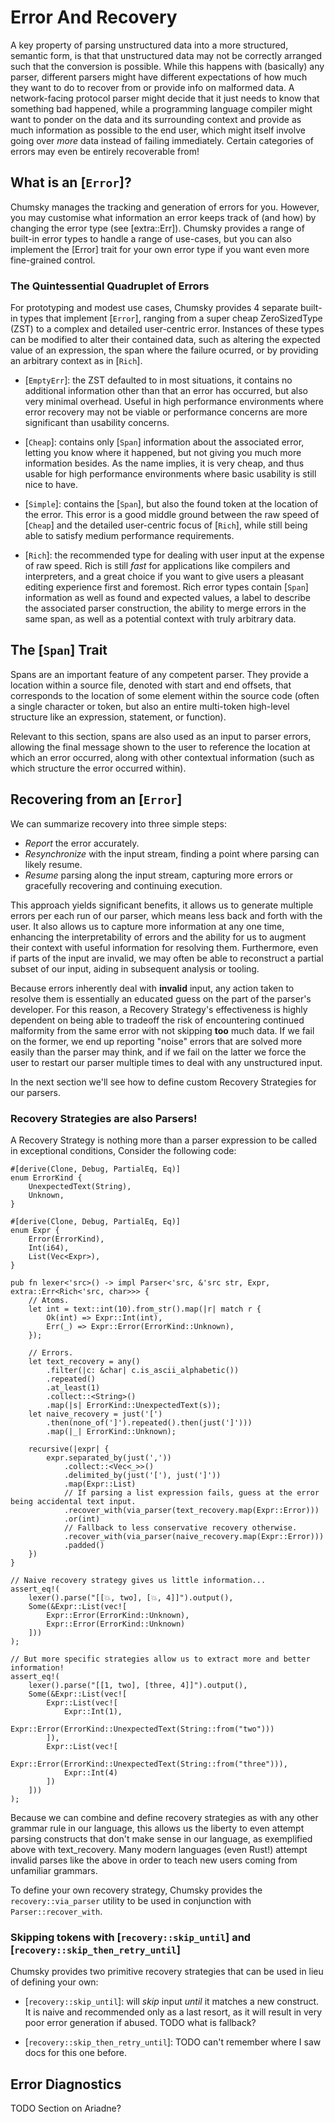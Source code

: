 # Error And Recovery

A key property of parsing unstructured data into a more structured, semantic form, is that that unstructured data may not be correctly arranged such that the conversion is possible. While this happens with (basically) any parser, different parsers might have different expectations of how much they want to do to recover from or provide info on malformed data. A network-facing protocol parser might decide that it just needs to know that something bad happened, while a programming language compiler might want to ponder on the data and its surrounding context and provide as much information as possible to the end user, which might itself involve going over *more* data instead of failing immediately. Certain categories of errors may even be entirely recoverable from!

## What is an [`Error`]?

Chumsky manages the tracking and generation of errors for you. However, you may customise what information an error keeps track of (and how) by changing the error type (see [extra::Err]). Chumsky provides a range of built-in error types to handle a range of use-cases, but you can also implement the [Error] trait for your own error type if you want even more fine-grained control.

### The Quintessential Quadruplet of Errors

For prototyping and modest use cases, Chumsky provides 4 separate built-in types that implement [`Error`], ranging from a super cheap ZeroSizedType (ZST) to a complex and detailed user-centric error. Instances of these types can be modified to alter their contained data, such as altering the expected value of an expression, the span where the failure ocurred, or by providing an arbitrary context as in [`Rich`].

- [`EmptyErr`]: the ZST defaulted to in most situations, it contains no additional information other than that an error has occurred, but also very minimal overhead. Useful in high performance environments where error recovery may not be viable or performance concerns are more significant than usability concerns.

- [`Cheap`]: contains only [`Span`] information about the associated error, letting you know where it happened, but not giving you much more information besides. As the name implies, it is very cheap, and thus usable for high performance environments where basic usability is still nice to have.

- [`Simple`]: contains the [`Span`], but also the found token at the location of the error. This error is a good middle ground between the raw speed of [`Cheap`] and the detailed user-centric focus of [`Rich`], while still being able to satisfy medium performance requirements.

- [`Rich`]: the recommended type for dealing with user input at the expense of raw speed. Rich is still *fast* for applications like compilers and interpreters, and a great choice if you want to give users a pleasant editing experience first and foremost. Rich error types contain [`Span`] information as well as found and expected values, a label to describe the associated parser construction, the ability to merge errors in the same span, as well as a potential context with truly arbitrary data.

## The [`Span`] Trait

Spans are an important feature of any competent parser. They provide a location within a source file, denoted with start and end offsets, that corresponds to the location of some element within the source code (often a single character or token, but also an entire multi-token high-level structure like an expression, statement, or function).

Relevant to this section, spans are also used as an input to parser errors, allowing the final message shown to the user to reference the location at which an error occurred, along with other contextual information (such as which structure the error occurred within).

## Recovering from an [`Error`]

We can summarize recovery into three simple steps:

- *Report* the error accurately.
- *Resynchronize* with the input stream, finding a point where parsing can likely resume.
- *Resume* parsing along the input stream, capturing more errors or gracefully recovering and continuing execution.

This approach yields significant benefits, it allows us to generate multiple errors per each run of our parser, which means less back and forth with the user. It also allows us to capture more information at any one time, enhancing the interpretability of errors and the ability for us to augment their context with useful information for resolving them. Furthermore, even if parts of the input are invalid, we may often be able to reconstruct a partial subset of our input, aiding in subsequent analysis or tooling.

Because errors inherently deal with **invalid** input, any action taken to resolve them is essentially an educated guess on the part of the parser's developer. For this reason, a Recovery Strategy's effectiveness is highly dependent on being able to tradeoff the risk of encountering continued malformity from the same error with not skipping **too** much data. If we fail on the former, we end up reporting "noise" errors that are solved more easily than the parser may think, and if we fail on the latter we force the user to restart our parser multiple times to deal with any unstructured input.

In the next section we'll see how to define custom Recovery Strategies for our parsers.

### Recovery Strategies are also Parsers!

A Recovery Strategy is nothing more than a parser expression to be called in exceptional conditions, Consider the following code:

```ignore
#[derive(Clone, Debug, PartialEq, Eq)]
enum ErrorKind {
    UnexpectedText(String),
    Unknown,
}

#[derive(Clone, Debug, PartialEq, Eq)]
enum Expr {
    Error(ErrorKind),
    Int(i64),
    List(Vec<Expr>),
}

pub fn lexer<'src>() -> impl Parser<'src, &'src str, Expr, extra::Err<Rich<'src, char>>> {
    // Atoms.
    let int = text::int(10).from_str().map(|r| match r {
        Ok(int) => Expr::Int(int),
        Err(_) => Expr::Error(ErrorKind::Unknown),
    });

    // Errors.
    let text_recovery = any()
        .filter(|c: &char| c.is_ascii_alphabetic())
        .repeated()
        .at_least(1)
        .collect::<String>()
        .map(|s| ErrorKind::UnexpectedText(s));
    let naive_recovery = just('[')
        .then(none_of(']').repeated().then(just(']')))
        .map(|_| ErrorKind::Unknown);

    recursive(|expr| {
        expr.separated_by(just(','))
            .collect::<Vec<_>>()
            .delimited_by(just('['), just(']'))
            .map(Expr::List)
            // If parsing a list expression fails, guess at the error being accidental text input.
            .recover_with(via_parser(text_recovery.map(Expr::Error)))
            .or(int)
            // Fallback to less conservative recovery otherwise.
            .recover_with(via_parser(naive_recovery.map(Expr::Error)))
            .padded()
    })
}

// Naive recovery strategy gives us little information...
assert_eq!(
    lexer().parse("[[💥, two], [💥, 4]]").output(),
    Some(&Expr::List(vec![
        Expr::Error(ErrorKind::Unknown),
        Expr::Error(ErrorKind::Unknown)
    ]))
);

// But more specific strategies allow us to extract more and better information!
assert_eq!(
    lexer().parse("[[1, two], [three, 4]]").output(),
    Some(&Expr::List(vec![
        Expr::List(vec![
            Expr::Int(1),
            Expr::Error(ErrorKind::UnexpectedText(String::from("two")))
        ]),
        Expr::List(vec![
            Expr::Error(ErrorKind::UnexpectedText(String::from("three"))),
            Expr::Int(4)
        ])
    ]))
);
```

Because we can combine and define recovery strategies as with any other grammar rule in our language, this allows us the liberty to even attempt parsing constructs that don't make sense in our language, as exemplified above with text_recovery. Many modern languages (even Rust!) attempt invalid parses like the above in order to teach new users coming from unfamiliar grammars.

To define your own recovery strategy, Chumsky provides the `recovery::via_parser` utility to be used in conjunction with `Parser::recover_with`.

### Skipping tokens with [`recovery::skip_until`] and [`recovery::skip_then_retry_until`]

Chumsky provides two primitive recovery strategies that can be used in lieu of defining your own:

- [`recovery::skip_until`]: will *skip* input *until* it matches a new construct. It is naive and recommended only as a last resort, as it will result in very poor error generation if abused. TODO what is fallback?

- [`recovery::skip_then_retry_until`]: TODO can't remember where I saw docs for this one before.

## Error Diagnostics
TODO Section on Ariadne?

